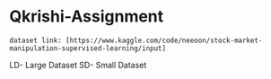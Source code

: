 # Qkrishi-Assignment

```
dataset link: [https://www.kaggle.com/code/neeoon/stock-market-manipulation-supervised-learning/input]
```


 LD- Large Dataset
 SD- Small Dataset



